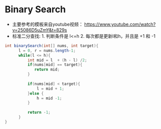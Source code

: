# Binary Search

* 主要参考的模板来自youtube视频： https://www.youtube.com/watch?v=25086D5uZmY&t=829s
* 标准二分查找: 1. 判断条件是 l<=h   2. 每次都是更新l和h，并且是 +1 和 -1

```java
int binarySearch(int[] nums, int target){
      l = 0, r = nums.length-1;
      while(l <= h){
          int mid = l  + (h - l) /2;
          if(nums[mid] == target){
             return mid;
          }
          
          if(nums[mid] < target){
              l = mid + 1;
          }else {
              h = mid -1;
          }
          
          return -1;
      }
}



```
